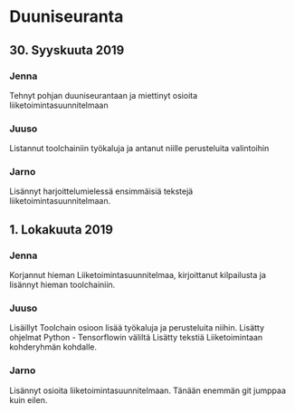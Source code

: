Duuniseuranta
====================================================================

## 30. Syyskuuta 2019

### Jenna
Tehnyt pohjan duuniseurantaan ja miettinyt osioita liiketoimintasuunnitelmaan

### Juuso
Listannut toolchainiin työkaluja ja antanut niille perusteluita valintoihin

### Jarno
Lisännyt harjoittelumielessä ensimmäisiä tekstejä liiketoimintasuunnitelmaan.

## 1. Lokakuuta 2019

### Jenna
Korjannut hieman Liiketoimintasuunnitelmaa, kirjoittanut kilpailusta ja lisännyt hieman toolchainiin.

### Juuso
Lisäillyt Toolchain osioon lisää työkaluja ja perusteluita niihin. 
Lisätty ohjelmat Python - Tensorflowin väliltä
Lisätty tekstiä Liiketoimintaan kohderyhmän kohdalle. 

### Jarno
Lisännyt osioita liiketoimintasuunnitelmaan. Tänään enemmän git jumppaa kuin eilen.
